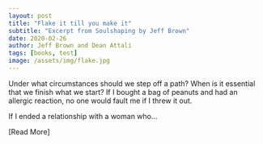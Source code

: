 ```yaml
---
layout: post
title: "Flake it till you make it"
subtitle: "Excerpt from Soulshaping by Jeff Brown"
date: 2020-02-26
author: Jeff Brown and Dean Attali
tags: [books, test]
image: /assets/img/flake.jpg
---
```


Under what circumstances should we step off a path? When is it essential that we finish what we start? If I bought a bag of peanuts and had an allergic reaction, no one would fault me if I threw it out.

If I ended a relationship with a woman who…

[Read More]